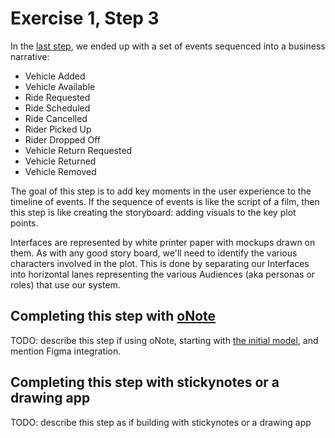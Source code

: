 # Exercise 1, Step 3

In the [last step](../step-2), we ended up with a set of events
sequenced into a business narrative:

* Vehicle Added
* Vehicle Available
* Ride Requested
* Ride Scheduled
* Ride Cancelled
* Rider Picked Up
* Rider Dropped Off
* Vehicle Return Requested
* Vehicle Returned
* Vehicle Removed

The goal of this step is to add key moments in the user experience to
the timeline of events.  If the sequence of events is like the script
of a film, then this step is like creating the storyboard: adding
visuals to the key plot points.

Interfaces are represented by white printer paper with mockups drawn
on them. As with any good story board, we'll need to identify the
various characters involved in the plot.  This is done by separating
our Interfaces into horizontal lanes representing the various
Audiences (aka personas or roles) that use our system.

## Completing this step with [oNote](https://app.onote.com)

TODO: describe this step if using oNote, starting with [the initial
model](../step-2/result.json?raw=1), and mention Figma integration.

## Completing this step with stickynotes or a drawing app

TODO: describe this step as if building with stickynotes or a drawing app
